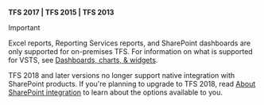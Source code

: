 **TFS 2017 | TFS 2015 | TFS 2013**  

>[!IMPORTANT]  
>Excel reports, Reporting Services reports, and SharePoint dashboards are only supported for on-premises TFS. For information on what is supported for VSTS, see [Dashboards, charts, & widgets](/vsts/report/overview).
> 
> TFS 2018 and later versions no longer support native integration with SharePoint products. If you're planning to upgrade to TFS 2018, read [About SharePoint integration](/vsts/ecosystem/sharepoint/about-sharepoint-integration) to learn about the options available to you. 